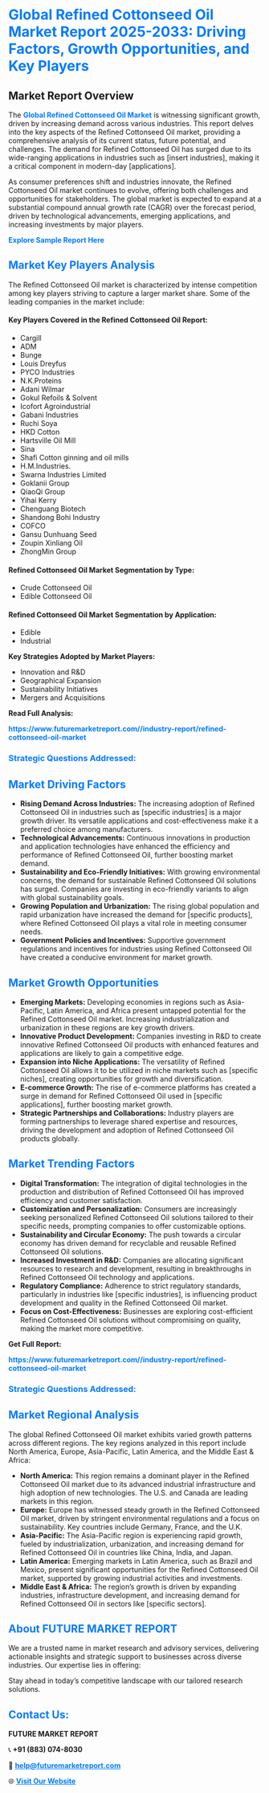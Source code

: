 <h1 style="color: #007BFF;">Global Refined Cottonseed Oil Market Report 2025-2033: Driving Factors, Growth Opportunities, and Key Players</h1>

<section id="overview">
<h2>Market Report Overview</h2>
<p>The <a href="https://www.futuremarketreport.com//industry-report/refined-cottonseed-oil-market" style="color: #007BFF; text-decoration: none;"><strong>Global Refined Cottonseed Oil Market</strong></a> is witnessing significant growth, driven by increasing demand across various industries. This report delves into the key aspects of the Refined Cottonseed Oil market, providing a comprehensive analysis of its current status, future potential, and challenges. The demand for Refined Cottonseed Oil has surged due to its wide-ranging applications in industries such as [insert industries], making it a critical component in modern-day [applications].</p>
<p>As consumer preferences shift and industries innovate, the Refined Cottonseed Oil market continues to evolve, offering both challenges and opportunities for stakeholders. The global market is expected to expand at a substantial compound annual growth rate (CAGR) over the forecast period, driven by technological advancements, emerging applications, and increasing investments by major players.</p>
</section>

<section id="overview">
<p><a href="https://www.futuremarketreport.com//request-sample/reportId=88484" style="color: #007BFF; text-decoration: none;"><strong>Explore Sample Report Here</strong></a></p>
</section>

<section id="key-players">
<h2 style="color: #007BFF;">Market Key Players Analysis</h2>
<p>The Refined Cottonseed Oil market is characterized by intense competition among key players striving to capture a larger market share. Some of the leading companies in the market include:</p>
<h4>Key Players Covered in the Refined Cottonseed Oil Report:</h4>
<ul><li>Cargill</li><li>ADM</li><li>Bunge</li><li>Louis Dreyfus</li><li>PYCO Industries</li><li>N.K.Proteins</li><li>Adani Wilmar</li><li>Gokul Refoils &amp; Solvent</li><li>Icofort Agroindustrial</li><li>Gabani Industries</li><li>Ruchi Soya</li><li>HKD Cotton</li><li>Hartsville Oil Mill</li><li>Sina</li><li>Shafi Cotton ginning and oil mills</li><li>H.M.Industries.</li><li>Swarna Industries Limited</li><li>Goklanii Group</li><li>QiaoQi Group</li><li>Yihai Kerry</li><li>Chenguang Biotech</li><li>Shandong Bohi Industry</li><li>COFCO</li><li>Gansu Dunhuang Seed</li><li>Zoupin Xinliang Oil</li><li>ZhongMin Group</li></ul>
<h4>Refined Cottonseed Oil Market Segmentation by Type:</h4>
<ul><li>Crude Cottonseed Oil</li><li>Edible Cottonseed Oil</li></ul>

<h4>Refined Cottonseed Oil Market Segmentation by Application:</h4>
<ul><li>Edible</li><li>Industrial</li></ul>
<p><strong>Key Strategies Adopted by Market Players:</strong></p>
<ul>
<li>Innovation and R&D</li>
<li>Geographical Expansion</li>
<li>Sustainability Initiatives</li>
<li>Mergers and Acquisitions</li>
</ul>
</section>

<section>
<p><strong>Read Full Analysis: </strong></p><a href="https://www.futuremarketreport.com//industry-report/refined-cottonseed-oil-market" style="color: #007BFF; text-decoration: none;"><strong>https://www.futuremarketreport.com//industry-report/refined-cottonseed-oil-market</strong></a>
<h3 style="color: #007BFF;">Strategic Questions Addressed:</h3>
</section>

<section id="driving-factors">
<h2 style="color: #007BFF;">Market Driving Factors</h2>
<ul>
<li><strong>Rising Demand Across Industries:</strong> The increasing adoption of Refined Cottonseed Oil in industries such as [specific industries] is a major growth driver. Its versatile applications and cost-effectiveness make it a preferred choice among manufacturers.</li>
<li><strong>Technological Advancements:</strong> Continuous innovations in production and application technologies have enhanced the efficiency and performance of Refined Cottonseed Oil, further boosting market demand.</li>
<li><strong>Sustainability and Eco-Friendly Initiatives:</strong> With growing environmental concerns, the demand for sustainable Refined Cottonseed Oil solutions has surged. Companies are investing in eco-friendly variants to align with global sustainability goals.</li>
<li><strong>Growing Population and Urbanization:</strong> The rising global population and rapid urbanization have increased the demand for [specific products], where Refined Cottonseed Oil plays a vital role in meeting consumer needs.</li>
<li><strong>Government Policies and Incentives:</strong> Supportive government regulations and incentives for industries using Refined Cottonseed Oil have created a conducive environment for market growth.</li>
</ul>
</section>

<section id="growth-opportunities">
<h2 style="color: #007BFF;">Market Growth Opportunities</h2>
<ul>
<li><strong>Emerging Markets:</strong> Developing economies in regions such as Asia-Pacific, Latin America, and Africa present untapped potential for the Refined Cottonseed Oil market. Increasing industrialization and urbanization in these regions are key growth drivers.</li>
<li><strong>Innovative Product Development:</strong> Companies investing in R&D to create innovative Refined Cottonseed Oil products with enhanced features and applications are likely to gain a competitive edge.</li>
<li><strong>Expansion into Niche Applications:</strong> The versatility of Refined Cottonseed Oil allows it to be utilized in niche markets such as [specific niches], creating opportunities for growth and diversification.</li>
<li><strong>E-commerce Growth:</strong> The rise of e-commerce platforms has created a surge in demand for Refined Cottonseed Oil used in [specific applications], further boosting market growth.</li>
<li><strong>Strategic Partnerships and Collaborations:</strong> Industry players are forming partnerships to leverage shared expertise and resources, driving the development and adoption of Refined Cottonseed Oil products globally.</li>
</ul>
</section>

<section id="trending-factors">
<h2 style="color: #007BFF;">Market Trending Factors</h2>
<ul>
<li><strong>Digital Transformation:</strong> The integration of digital technologies in the production and distribution of Refined Cottonseed Oil has improved efficiency and customer satisfaction.</li>
<li><strong>Customization and Personalization:</strong> Consumers are increasingly seeking personalized Refined Cottonseed Oil solutions tailored to their specific needs, prompting companies to offer customizable options.</li>
<li><strong>Sustainability and Circular Economy:</strong> The push towards a circular economy has driven demand for recyclable and reusable Refined Cottonseed Oil solutions.</li>
<li><strong>Increased Investment in R&D:</strong> Companies are allocating significant resources to research and development, resulting in breakthroughs in Refined Cottonseed Oil technology and applications.</li>
<li><strong>Regulatory Compliance:</strong> Adherence to strict regulatory standards, particularly in industries like [specific industries], is influencing product development and quality in the Refined Cottonseed Oil market.</li>
<li><strong>Focus on Cost-Effectiveness:</strong> Businesses are exploring cost-efficient Refined Cottonseed Oil solutions without compromising on quality, making the market more competitive.</li>
</ul>
</section>

<section>
<p><strong>Get Full Report: </strong></p><a href="https://www.futuremarketreport.com//industry-report/refined-cottonseed-oil-market" style="color: #007BFF; text-decoration: none;"><strong>https://www.futuremarketreport.com//industry-report/refined-cottonseed-oil-market</strong></a>
<h3 style="color: #007BFF;">Strategic Questions Addressed:</h3>
</section>


<section id="regional-analysis">
<h2 style="color: #007BFF;">Market Regional Analysis</h2>
<p>The global Refined Cottonseed Oil market exhibits varied growth patterns across different regions. The key regions analyzed in this report include North America, Europe, Asia-Pacific, Latin America, and the Middle East & Africa:</p>
<ul>
<li><strong>North America:</strong> This region remains a dominant player in the Refined Cottonseed Oil market due to its advanced industrial infrastructure and high adoption of new technologies. The U.S. and Canada are leading markets in this region.</li>
<li><strong>Europe:</strong> Europe has witnessed steady growth in the Refined Cottonseed Oil market, driven by stringent environmental regulations and a focus on sustainability. Key countries include Germany, France, and the U.K.</li>
<li><strong>Asia-Pacific:</strong> The Asia-Pacific region is experiencing rapid growth, fueled by industrialization, urbanization, and increasing demand for Refined Cottonseed Oil in countries like China, India, and Japan.</li>
<li><strong>Latin America:</strong> Emerging markets in Latin America, such as Brazil and Mexico, present significant opportunities for the Refined Cottonseed Oil market, supported by growing industrial activities and investments.</li>
<li><strong>Middle East & Africa:</strong> The region’s growth is driven by expanding industries, infrastructure development, and increasing demand for Refined Cottonseed Oil in sectors like [specific sectors].</li>
</ul>
</section>

<footer>
<h2 style="color: #007BFF;">About FUTURE MARKET REPORT</h2>
<p>We are a trusted name in market research and advisory services, delivering actionable insights and strategic support to businesses across diverse industries. Our expertise lies in offering:</p>

<p>Stay ahead in today’s competitive landscape with our tailored research solutions.</p>

<h2 style="color: #007BFF;">Contact Us:</h2>
<p><strong>FUTURE MARKET REPORT</strong></p>
<p>📞 <strong>+91 (883) 074-8030</strong></p>
<p>📧 <strong><a href="mailto:help@futuremarketreport.com" style="color: #007BFF;">help@futuremarketreport.com</a></strong></p>
<p>🌐 <strong><a href="https://www.futuremarketreport.com/" style="color: #007BFF;">Visit Our Website</a></strong></p>
</footer>
